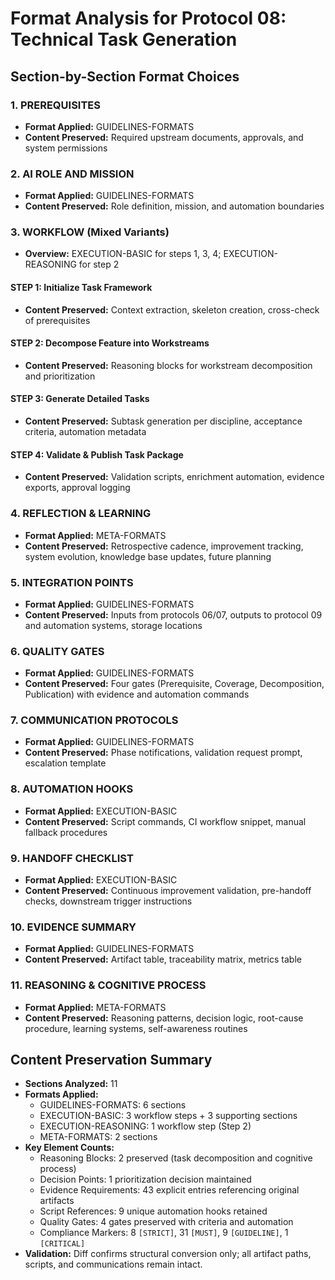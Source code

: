 # Format Analysis for Protocol 08: Technical Task Generation

## Section-by-Section Format Choices

### 1. PREREQUISITES
<!-- [Category: GUIDELINES-FORMATS] -->
<!-- Why: Establishes mandatory artifacts, approvals, and access permissions before task generation. -->
- **Format Applied:** GUIDELINES-FORMATS
- **Content Preserved:** Required upstream documents, approvals, and system permissions

### 2. AI ROLE AND MISSION
<!-- [Category: GUIDELINES-FORMATS] -->
<!-- Why: Defines the Task Orchestrator responsibilities and constraints. -->
- **Format Applied:** GUIDELINES-FORMATS
- **Content Preserved:** Role definition, mission, and automation boundaries

### 3. WORKFLOW (Mixed Variants)
<!-- [Category: EXECUTION-FORMATS - Mixed variants by step] -->
- **Overview:** EXECUTION-BASIC for steps 1, 3, 4; EXECUTION-REASONING for step 2

#### STEP 1: Initialize Task Framework
<!-- [Category: EXECUTION-BASIC] -->
<!-- Why: Sequential setup operations without branching logic. -->
- **Content Preserved:** Context extraction, skeleton creation, cross-check of prerequisites

#### STEP 2: Decompose Feature into Workstreams
<!-- [Category: EXECUTION-REASONING] -->
<!-- Why: Breaks down feature scope through reasoning with alternatives and risk analysis. -->
- **Content Preserved:** Reasoning blocks for workstream decomposition and prioritization

#### STEP 3: Generate Detailed Tasks
<!-- [Category: EXECUTION-BASIC] -->
<!-- Why: Linear task generation for each workstream. -->
- **Content Preserved:** Subtask generation per discipline, acceptance criteria, automation metadata

#### STEP 4: Validate & Publish Task Package
<!-- [Category: EXECUTION-BASIC] -->
<!-- Why: Straightforward validation, enrichment, and publication steps. -->
- **Content Preserved:** Validation scripts, enrichment automation, evidence exports, approval logging

### 4. REFLECTION & LEARNING
<!-- [Category: META-FORMATS] -->
<!-- Why: Supports retrospectives, improvement tracking, and knowledge capture. -->
- **Format Applied:** META-FORMATS
- **Content Preserved:** Retrospective cadence, improvement tracking, system evolution, knowledge base updates, future planning

### 5. INTEGRATION POINTS
<!-- [Category: GUIDELINES-FORMATS] -->
<!-- Why: Documents upstream dependencies and downstream consumers. -->
- **Format Applied:** GUIDELINES-FORMATS
- **Content Preserved:** Inputs from protocols 06/07, outputs to protocol 09 and automation systems, storage locations

### 6. QUALITY GATES
<!-- [Category: GUIDELINES-FORMATS] -->
<!-- Why: Establishes validation criteria, thresholds, and automation triggers. -->
- **Format Applied:** GUIDELINES-FORMATS
- **Content Preserved:** Four gates (Prerequisite, Coverage, Decomposition, Publication) with evidence and automation commands

### 7. COMMUNICATION PROTOCOLS
<!-- [Category: GUIDELINES-FORMATS] -->
<!-- Why: Standardizes announcements, confirmation prompts, and failure handling. -->
- **Format Applied:** GUIDELINES-FORMATS
- **Content Preserved:** Phase notifications, validation request prompt, escalation template

### 8. AUTOMATION HOOKS
<!-- [Category: EXECUTION-BASIC] -->
<!-- Why: Executes validation and enrichment scripts along with CI pipeline. -->
- **Format Applied:** EXECUTION-BASIC
- **Content Preserved:** Script commands, CI workflow snippet, manual fallback procedures

### 9. HANDOFF CHECKLIST
<!-- [Category: EXECUTION-BASIC] -->
<!-- Why: Sequential checks before handing tasks to Protocol 09. -->
- **Format Applied:** EXECUTION-BASIC
- **Content Preserved:** Continuous improvement validation, pre-handoff checks, downstream trigger instructions

### 10. EVIDENCE SUMMARY
<!-- [Category: GUIDELINES-FORMATS] -->
<!-- Why: Normalizes artifact catalog, traceability, and quality metrics. -->
- **Format Applied:** GUIDELINES-FORMATS
- **Content Preserved:** Artifact table, traceability matrix, metrics table

### 11. REASONING & COGNITIVE PROCESS
<!-- [Category: META-FORMATS] -->
<!-- Why: Captures reasoning patterns, decision logic, and meta-cognition. -->
- **Format Applied:** META-FORMATS
- **Content Preserved:** Reasoning patterns, decision logic, root-cause procedure, learning systems, self-awareness routines

## Content Preservation Summary

- **Sections Analyzed:** 11
- **Formats Applied:**
  - GUIDELINES-FORMATS: 6 sections
  - EXECUTION-BASIC: 3 workflow steps + 3 supporting sections
  - EXECUTION-REASONING: 1 workflow step (Step 2)
  - META-FORMATS: 2 sections
- **Key Element Counts:**
  - Reasoning Blocks: 2 preserved (task decomposition and cognitive process)
  - Decision Points: 1 prioritization decision maintained
  - Evidence Requirements: 43 explicit entries referencing original artifacts
  - Script References: 9 unique automation hooks retained
  - Quality Gates: 4 gates preserved with criteria and automation
  - Compliance Markers: 8 `[STRICT]`, 31 `[MUST]`, 9 `[GUIDELINE]`, 1 `[CRITICAL]`
- **Validation:** Diff confirms structural conversion only; all artifact paths, scripts, and communications remain intact.

